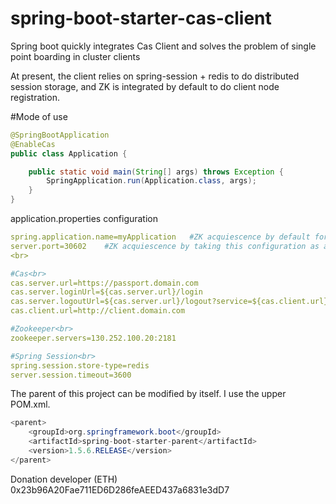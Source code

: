 # spring-boot-starter-cas-client
Spring boot quickly integrates Cas Client and solves the problem of single point boarding in cluster clients

At present, the client relies on spring-session + redis to do distributed session storage, and ZK is integrated by default to do client node registration.

#Mode of use
```java
@SpringBootApplication
@EnableCas
public class Application {

	public static void main(String[] args) throws Exception {
		SpringApplication.run(Application.class, args);
	}
}

```


application.properties configuration<br>

```yaml
spring.application.name=myApplication   #ZK acquiescence by default for this configuration as a node name, so it is recommended to configure<br>
server.port=30602    #ZK acquiescence by taking this configuration as a node name splicing, so it is recommended to configure
<br>

#Cas<br>
cas.server.url=https://passport.domain.com
cas.server.loginUrl=${cas.server.url}/login
cas.server.logoutUrl=${cas.server.url}/logout?service=${cas.client.url}
cas.client.url=http://client.domain.com

#Zookeeper<br>
zookeeper.servers=130.252.100.20:2181

#Spring Session<br>
spring.session.store-type=redis
server.session.timeout=3600
```


The parent of this project can be modified by itself. I use the upper POM.xml.
```java
<parent>
	<groupId>org.springframework.boot</groupId>
	<artifactId>spring-boot-starter-parent</artifactId>
	<version>1.5.6.RELEASE</version>
</parent>
```



Donation developer (ETH)<br>
0x23b96A20Fae711ED6D286feAEED437a6831e3dD7